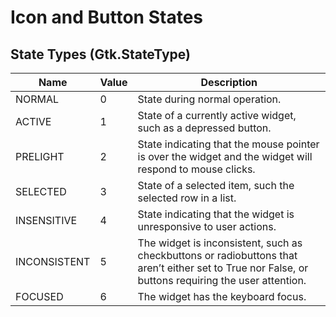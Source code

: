 
# Icon and Button States

## State Types (Gtk.StateType)

| Name     | Value | Description |
| -------- | ----- | ----------- |
| NORMAL | 0 | State during normal operation. |
| ACTIVE | 1 | State of a currently active widget, such as a depressed button. |
| PRELIGHT | 2 | State indicating that the mouse pointer is over the widget and the widget will respond to mouse clicks. |
| SELECTED | 3 | State of a selected item, such the selected row in a list. |
| INSENSITIVE | 4 | State indicating that the widget is unresponsive to user actions. |
| INCONSISTENT | 5 | The widget is inconsistent, such as checkbuttons or radiobuttons that aren’t either set to True nor False, or buttons requiring the user attention. |
| FOCUSED | 6 | The widget has the keyboard focus. |
